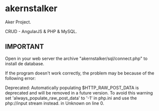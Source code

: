 # akernstalker
Aker Project.

CRUD - AngularJS & PHP & MySQL.

<h2> IMPORTANT </h2> 

Open in your web server the archive "akernstalker/sql/connect.php" to install de database.

If the program doesn't work correctly, the problem may be because of the following error:

Deprecated: Automatically populating $HTTP_RAW_POST_DATA is deprecated and will be removed in a future version. To avoid this warning set 'always_populate_raw_post_data' to '-1' in php.ini and use the php://input stream instead. in Unknown on line 0.

